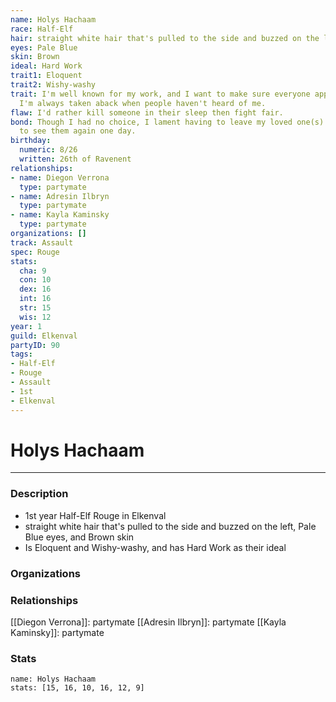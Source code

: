 ```yaml
---
name: Holys Hachaam
race: Half-Elf
hair: straight white hair that's pulled to the side and buzzed on the left
eyes: Pale Blue
skin: Brown
ideal: Hard Work
trait1: Eloquent
trait2: Wishy-washy
trait: I'm well known for my work, and I want to make sure everyone appreciates it.
  I'm always taken aback when people haven't heard of me.
flaw: I'd rather kill someone in their sleep then fight fair.
bond: Though I had no choice, I lament having to leave my loved one(s) behind. I hope
  to see them again one day.
birthday:
  numeric: 8/26
  written: 26th of Ravenent
relationships:
- name: Diegon Verrona
  type: partymate
- name: Adresin Ilbryn
  type: partymate
- name: Kayla Kaminsky
  type: partymate
organizations: []
track: Assault
spec: Rouge
stats:
  cha: 9
  con: 10
  dex: 16
  int: 16
  str: 15
  wis: 12
year: 1
guild: Elkenval
partyID: 90
tags:
- Half-Elf
- Rouge
- Assault
- 1st
- Elkenval
---
```

# Holys Hachaam
---
### Description
- 1st year Half-Elf Rouge in Elkenval
- straight white hair that's pulled to the side and buzzed on the left, Pale Blue eyes, and Brown skin
- Is Eloquent and Wishy-washy, and has Hard Work as their ideal

### Organizations
### Relationships
[[Diegon Verrona]]: partymate
[[Adresin Ilbryn]]: partymate
[[Kayla Kaminsky]]: partymate
### Stats
```statblock
name: Holys Hachaam
stats: [15, 16, 10, 16, 12, 9]
```